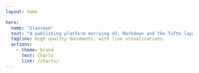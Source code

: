 ```yaml
---
layout: home

hero:
  name: "Glasseye"
  text: "A publishing platform marrying d3, Markdown and the Tufte layout"
  tagline: High quality documents, with live visualizations.
  actions:
    - theme: brand
      text: Charts
      link: /charts/
---
```

